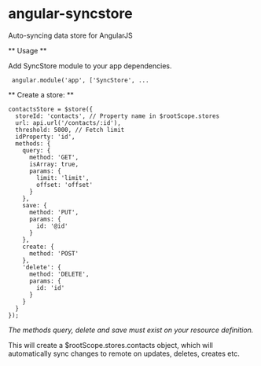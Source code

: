 angular-syncstore
=================

Auto-syncing data store for AngularJS

** Usage **

Add SyncStore module to your app dependencies.  

     angular.module('app', ['SyncStore', ...

** Create a store: **

    contactsStore = $store({
      storeId: 'contacts', // Property name in $rootScope.stores
      url: api.url('/contacts/:id'),
      threshold: 5000, // Fetch limit
      idProperty: 'id',
      methods: {
        query: {
          method: 'GET',
          isArray: true,
          params: {
            limit: 'limit',
            offset: 'offset'
          }
        },
        save: {
          method: 'PUT',
          params: {
            id: '@id'
          }
        },
        create: {
          method: 'POST'
        },
        'delete': {
          method: 'DELETE',
          params: {
            id: 'id'
          }
        }
      }
    });

*The methods query, delete and save must exist on your resource definition.*

This will create a $rootScope.stores.contacts object, which will automatically sync changes to remote on updates,
deletes, creates etc.